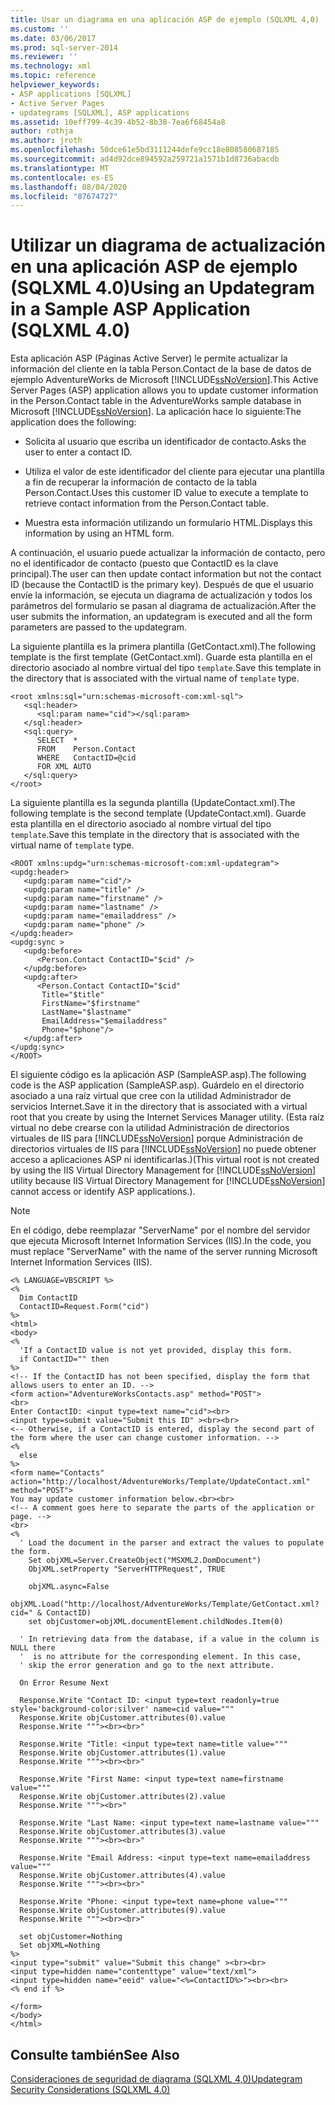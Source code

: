 ```yaml
---
title: Usar un diagrama en una aplicación ASP de ejemplo (SQLXML 4,0) | Microsoft Docs
ms.custom: ''
ms.date: 03/06/2017
ms.prod: sql-server-2014
ms.reviewer: ''
ms.technology: xml
ms.topic: reference
helpviewer_keywords:
- ASP applications [SQLXML]
- Active Server Pages
- updategrams [SQLXML], ASP applications
ms.assetid: 10eff799-4c39-4b52-8b38-7ea6f68454a8
author: rothja
ms.author: jroth
ms.openlocfilehash: 50dce61e5bd3111244defe9cc18e808580687185
ms.sourcegitcommit: ad4d92dce894592a259721a1571b1d8736abacdb
ms.translationtype: MT
ms.contentlocale: es-ES
ms.lasthandoff: 08/04/2020
ms.locfileid: "87674727"
---
```

# <a name="using-an-updategram-in-a-sample-asp-application-sqlxml-40"></a><span data-ttu-id="463e9-102">Utilizar un diagrama de actualización en una aplicación ASP de ejemplo (SQLXML 4.0)</span><span class="sxs-lookup"><span data-stu-id="463e9-102">Using an Updategram in a Sample ASP Application (SQLXML 4.0)</span></span>
  <span data-ttu-id="463e9-103">Esta aplicación ASP (Páginas Active Server) le permite actualizar la información del cliente en la tabla Person.Contact de la base de datos de ejemplo AdventureWorks de Microsoft [!INCLUDE[ssNoVersion](../../../includes/ssnoversion-md.md)].</span><span class="sxs-lookup"><span data-stu-id="463e9-103">This Active Server Pages (ASP) application allows you to update customer information in the Person.Contact table in the AdventureWorks sample database in Microsoft [!INCLUDE[ssNoVersion](../../../includes/ssnoversion-md.md)].</span></span> <span data-ttu-id="463e9-104">La aplicación hace lo siguiente:</span><span class="sxs-lookup"><span data-stu-id="463e9-104">The application does the following:</span></span>  
  
-   <span data-ttu-id="463e9-105">Solicita al usuario que escriba un identificador de contacto.</span><span class="sxs-lookup"><span data-stu-id="463e9-105">Asks the user to enter a contact ID.</span></span>  
  
-   <span data-ttu-id="463e9-106">Utiliza el valor de este identificador del cliente para ejecutar una plantilla a fin de recuperar la información de contacto de la tabla Person.Contact.</span><span class="sxs-lookup"><span data-stu-id="463e9-106">Uses this customer ID value to execute a template to retrieve contact information from the Person.Contact table.</span></span>  
  
-   <span data-ttu-id="463e9-107">Muestra esta información utilizando un formulario HTML.</span><span class="sxs-lookup"><span data-stu-id="463e9-107">Displays this information by using an HTML form.</span></span>  
  
 <span data-ttu-id="463e9-108">A continuación, el usuario puede actualizar la información de contacto, pero no el identificador de contacto (puesto que ContactID es la clave principal).</span><span class="sxs-lookup"><span data-stu-id="463e9-108">The user can then update contact information but not the contact ID (because the ContactID is the primary key).</span></span> <span data-ttu-id="463e9-109">Después de que el usuario envíe la información, se ejecuta un diagrama de actualización y todos los parámetros del formulario se pasan al diagrama de actualización.</span><span class="sxs-lookup"><span data-stu-id="463e9-109">After the user submits the information, an updategram is executed and all the form parameters are passed to the updategram.</span></span>  
  
 <span data-ttu-id="463e9-110">La siguiente plantilla es la primera plantilla (GetContact.xml).</span><span class="sxs-lookup"><span data-stu-id="463e9-110">The following template is the first template (GetContact.xml).</span></span> <span data-ttu-id="463e9-111">Guarde esta plantilla en el directorio asociado al nombre virtual del tipo `template`.</span><span class="sxs-lookup"><span data-stu-id="463e9-111">Save this template in the directory that is associated with the virtual name of `template` type.</span></span>  
  
```  
<root xmlns:sql="urn:schemas-microsoft-com:xml-sql">  
   <sql:header>  
      <sql:param name="cid"></sql:param>  
   </sql:header>  
   <sql:query>  
      SELECT  *   
      FROM    Person.Contact  
      WHERE   ContactID=@cid   
      FOR XML AUTO  
   </sql:query>  
</root>  
```  
  
 <span data-ttu-id="463e9-112">La siguiente plantilla es la segunda plantilla (UpdateContact.xml).</span><span class="sxs-lookup"><span data-stu-id="463e9-112">The following template is the second template (UpdateContact.xml).</span></span> <span data-ttu-id="463e9-113">Guarde esta plantilla en el directorio asociado al nombre virtual del tipo `template`.</span><span class="sxs-lookup"><span data-stu-id="463e9-113">Save this template in the directory that is associated with the virtual name of `template` type.</span></span>  
  
```  
<ROOT xmlns:updg="urn:schemas-microsoft-com:xml-updategram">  
<updg:header>  
   <updg:param name="cid"/>  
   <updg:param name="title" />  
   <updg:param name="firstname" />  
   <updg:param name="lastname" />  
   <updg:param name="emailaddress" />  
   <updg:param name="phone" />  
</updg:header>  
<updg:sync >  
   <updg:before>  
      <Person.Contact ContactID="$cid" />   
   </updg:before>  
   <updg:after>  
      <Person.Contact ContactID="$cid"   
       Title="$title"  
       FirstName="$firstname"  
       LastName="$lastname"  
       EmailAddress="$emailaddress"  
       Phone="$phone"/>  
   </updg:after>  
</updg:sync>  
</ROOT>  
```  
  
 <span data-ttu-id="463e9-114">El siguiente código es la aplicación ASP (SampleASP.asp).</span><span class="sxs-lookup"><span data-stu-id="463e9-114">The following code is the ASP application (SampleASP.asp).</span></span> <span data-ttu-id="463e9-115">Guárdelo en el directorio asociado a una raíz virtual que cree con la utilidad Administrador de servicios Internet.</span><span class="sxs-lookup"><span data-stu-id="463e9-115">Save it in the directory that is associated with a virtual root that you create by using the Internet Services Manager utility.</span></span> <span data-ttu-id="463e9-116">(Esta raíz virtual no debe crearse con la utilidad Administración de directorios virtuales de IIS para [!INCLUDE[ssNoVersion](../../../includes/ssnoversion-md.md)] porque Administración de directorios virtuales de IIS para [!INCLUDE[ssNoVersion](../../../includes/ssnoversion-md.md)] no puede obtener acceso a aplicaciones ASP ni identificarlas.)</span><span class="sxs-lookup"><span data-stu-id="463e9-116">(This virtual root is not created by using the IIS Virtual Directory Management for [!INCLUDE[ssNoVersion](../../../includes/ssnoversion-md.md)] utility because IIS Virtual Directory Management for [!INCLUDE[ssNoVersion](../../../includes/ssnoversion-md.md)] cannot access or identify ASP applications.).</span></span>  
  
> [!NOTE]  
>  <span data-ttu-id="463e9-117">En el código, debe reemplazar "ServerName" por el nombre del servidor que ejecuta Microsoft Internet Information Services (IIS).</span><span class="sxs-lookup"><span data-stu-id="463e9-117">In the code, you must replace "ServerName" with the name of the server running Microsoft Internet Information Services (IIS).</span></span>  
  
```  
<% LANGUAGE=VBSCRIPT %>  
<%  
  Dim ContactID  
  ContactID=Request.Form("cid")  
%>  
<html>  
<body>  
<%  
  'If a ContactID value is not yet provided, display this form.  
  if ContactID="" then  
%>  
<!-- If the ContactID has not been specified, display the form that allows users to enter an ID. -->  
<form action="AdventureWorksContacts.asp" method="POST">  
<br>  
Enter ContactID: <input type=text name="cid"><br>  
<input type=submit value="Submit this ID" ><br><br>  
<-- Otherwise, if a ContactID is entered, display the second part of the form where the user can change customer information. -->  
<%  
  else  
%>  
<form name="Contacts" action="http://localhost/AdventureWorks/Template/UpdateContact.xml" method="POST">  
You may update customer information below.<br><br>  
<!-- A comment goes here to separate the parts of the application or page. -->  
<br>  
<%  
  ' Load the document in the parser and extract the values to populate the form.  
    Set objXML=Server.CreateObject("MSXML2.DomDocument")  
    ObjXML.setProperty "ServerHTTPRequest", TRUE  
  
    objXML.async=False  
    objXML.Load("http://localhost/AdventureWorks/Template/GetContact.xml?cid=" & ContactID)  
    set objCustomer=objXML.documentElement.childNodes.Item(0)  
  
  ' In retrieving data from the database, if a value in the column is NULL there  
  '  is no attribute for the corresponding element. In this case,  
  ' skip the error generation and go to the next attribute.  
  
  On Error Resume Next  
  
  Response.Write "Contact ID: <input type=text readonly=true style='background-color:silver' name=cid value="""  
  Response.Write objCustomer.attributes(0).value  
  Response.Write """><br><br>"  
  
  Response.Write "Title: <input type=text name=title value="""  
  Response.Write objCustomer.attributes(1).value  
  Response.Write """><br><br>"  
  
  Response.Write "First Name: <input type=text name=firstname value="""  
  Response.Write objCustomer.attributes(2).value  
  Response.Write """><br>"  
  
  Response.Write "Last Name: <input type=text name=lastname value="""  
  Response.Write objCustomer.attributes(3).value  
  Response.Write """><br><br>"  
  
  Response.Write "Email Address: <input type=text name=emailaddress value="""  
  Response.Write objCustomer.attributes(4).value  
  Response.Write """><br><br>"  
  
  Response.Write "Phone: <input type=text name=phone value="""  
  Response.Write objCustomer.attributes(9).value  
  Response.Write """><br><br>"  
  
  set objCustomer=Nothing  
  Set objXML=Nothing  
%>  
<input type="submit" value="Submit this change" ><br><br>  
<input type=hidden name="contenttype" value="text/xml">  
<input type=hidden name="eeid" value="<%=ContactID%>"><br><br>  
<% end if %>  
  
</form>  
</body>  
</html>  
```  
  
## <a name="see-also"></a><span data-ttu-id="463e9-118">Consulte también</span><span class="sxs-lookup"><span data-stu-id="463e9-118">See Also</span></span>  
 [<span data-ttu-id="463e9-119">Consideraciones de seguridad de diagrama &#40;SQLXML 4,0&#41;</span><span class="sxs-lookup"><span data-stu-id="463e9-119">Updategram Security Considerations &#40;SQLXML 4.0&#41;</span></span>](../security/updategram-security-considerations-sqlxml-4-0.md)  
  
  
